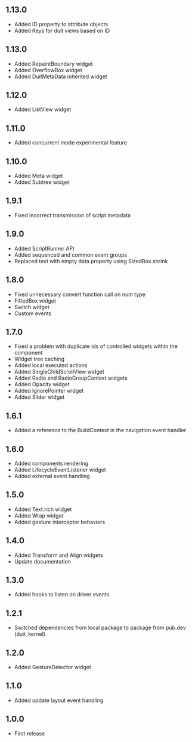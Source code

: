 ## 1.13.0

- Added ID property to attribute objects
- Added Keys for duit views based on ID

## 1.13.0

- Added RepaintBoundary widget
- Added OverflowBox widget
- Added DuitMetaData inherited widget

## 1.12.0

- Added ListView widget

## 1.11.0

- Added concurrent mode experimental feature

## 1.10.0

- Added Meta widget
- Added Subtree widget

## 1.9.1

- Fixed incorrect transmission of script metadata

## 1.9.0

- Added ScriptRunner API
- Added sequenced and common event groups
- Replaced text with empty data property using SizedBox.shrink

## 1.8.0

- Fixed unnecessary convert function call on num type
- FittedBox widget
- Switch widget
- Custom events

## 1.7.0

- Fixed a problem with duplicate ids of controlled widgets within the component
- Widget tree caching
- Added local executed actions
- Added SingleChildScrollView widget
- Added Radio and RadioGroupContext widgets
- Added Opacity widget
- Added IgnorePointer widget
- Added Slider widget

## 1.6.1

- Added a reference to the BuildContext in the navigation event handler

## 1.6.0

- Added components rendering
- Added LifecycleEventListener widget
- Added external event handling

## 1.5.0

- Added Text.rich widget
- Added Wrap widget
- Added gesture interceptor behaviors

## 1.4.0

- Added Transform and Align widgets
- Update documentation

## 1.3.0

- Added hooks to listen on driver events

## 1.2.1

- Switched dependencies from local package to package from pub.dev (duit_kernel)

## 1.2.0

- Added GestureDetector widget

## 1.1.0

- Added update layout event handling

## 1.0.0

- First release